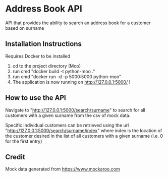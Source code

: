 # Address Book API

API that provides the ability to search an address book for a customer based on surname

## Installation Instructions
Requires Docker to be installed

1. cd to the project directory (Moo)
2. run cmd "docker build -t python-moo ."
3. run cmd "docker run -d -p 5000:5000 python-moo"
4. The application is now running on http://127.0.0.1:5000/ !

## How to use the API
Navigate to "http://127.0.0.1:5000/search/surname"  to search for all customers with a given surname from the
csv of mock data.

Specific individual customers can be retrieved using the url "http://127.0.0.1:5000/search/surname/index" where
index is the location of the customer desired in the list of all customers with a given surname (i.e. 0 for the first
entry)

## Credit
Mock data generated from https://www.mockaroo.com